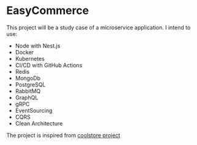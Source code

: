 # EasyCommerce

This project will be a study case of a microservice application. I intend to use:

- Node with Nest.js
- Docker
- Kubernetes 
- CI/CD with GitHub Actions
- Redis
- MongoDb
- PostgreSQL
- RabbitMQ
- GraphQL
- gRPC
- EventSourcing
- CQRS
- Clean Architecture

The project is inspired from [coolstore project](https://github.com/vietnam-devs/coolstore-microservices)






